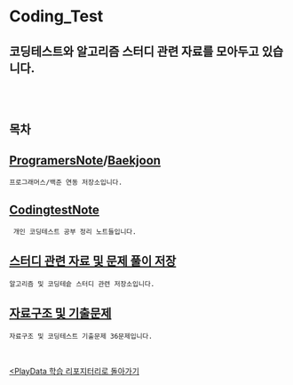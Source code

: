 # Coding_Test

## 코딩테스트와 알고리즘 스터디 관련 자료를 모아두고 있습니다.

<br><br>

## 목차

[ProgramersNote](./%ED%94%84%EB%A1%9C%EA%B7%B8%EB%9E%98%EB%A8%B8%EC%8A%A4/)/[Baekjoon](./%EB%B0%B1%EC%A4%80/)
-
    프로그래머스/백준 연동 저장소입니다.

[CodingtestNote](./Codingtest_Note/)
-
     개인 코딩테스트 공부 정리 노트들입니다.

[스터디 관련 자료 및 문제 풀이 저장](./Codingtest_Note/Study/)
-
    알고리즘 및 코딩테슽 스터디 관련 저장소입니다.

[자료구조 및 기출문제](./Codingtest_Note/Export_problem/)
-
    자료구조 및 코딩테스트 기출문제 36문제입니다.
<br>


[<PlayData 학습 리포지터리로 돌아가기](https://github.com/parking-place/PlayData_Python_AI_learning)
